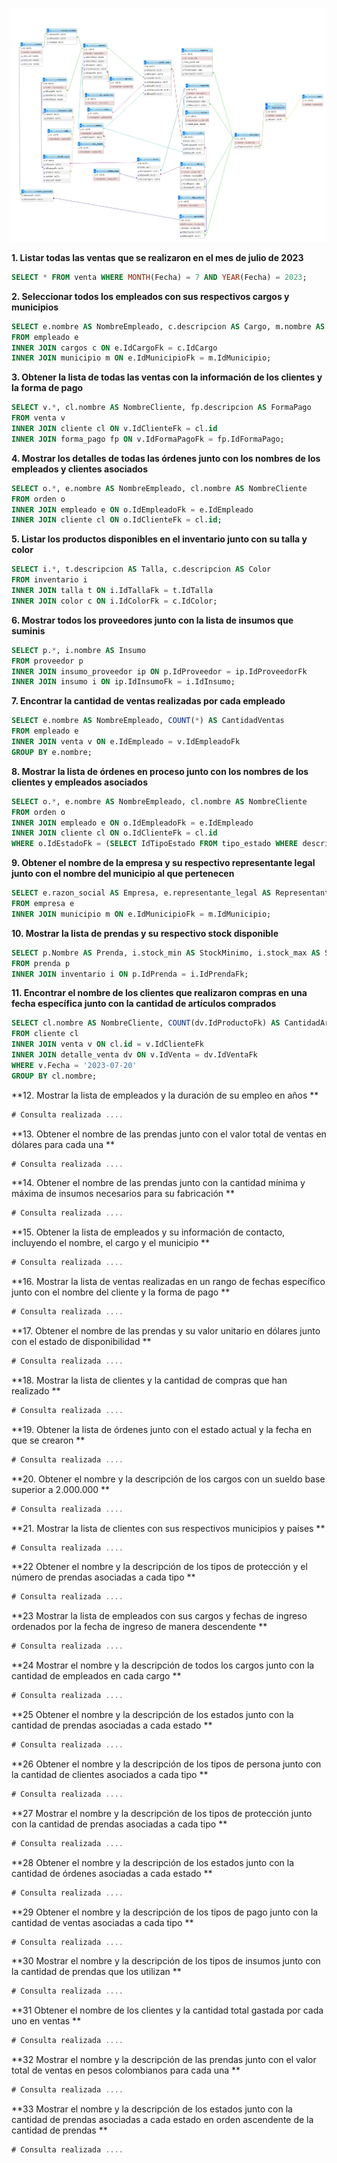 ![](https://raw.githubusercontent.com/CampusLands/DER/main/DER.jpg)

**1. Listar todas las ventas que se realizaron en el mes de julio de 2023**

```sql
SELECT * FROM venta WHERE MONTH(Fecha) = 7 AND YEAR(Fecha) = 2023;
```

**2. Seleccionar todos los empleados con sus respectivos cargos y municipios**

```sql
SELECT e.nombre AS NombreEmpleado, c.descripcion AS Cargo, m.nombre AS Municipio
FROM empleado e
INNER JOIN cargos c ON e.IdCargoFk = c.IdCargo
INNER JOIN municipio m ON e.IdMunicipioFk = m.IdMunicipio;

```

**3. Obtener la lista de todas las ventas con la información de los clientes y la forma de pago**

```sql
SELECT v.*, cl.nombre AS NombreCliente, fp.descripcion AS FormaPago
FROM venta v
INNER JOIN cliente cl ON v.IdClienteFk = cl.id
INNER JOIN forma_pago fp ON v.IdFormaPagoFk = fp.IdFormaPago;

```

**4. Mostrar los detalles de todas las órdenes junto con los nombres de los empleados y clientes asociados**

```sql
SELECT o.*, e.nombre AS NombreEmpleado, cl.nombre AS NombreCliente
FROM orden o
INNER JOIN empleado e ON o.IdEmpleadoFk = e.IdEmpleado
INNER JOIN cliente cl ON o.IdClienteFk = cl.id;
```

**5. Listar los productos disponibles en el inventario junto con su talla y color**

```sql
SELECT i.*, t.descripcion AS Talla, c.descripcion AS Color
FROM inventario i
INNER JOIN talla t ON i.IdTallaFk = t.IdTalla
INNER JOIN color c ON i.IdColorFk = c.IdColor;
```

**6. Mostrar todos los proveedores junto con la lista de insumos que suminis**

```sql
SELECT p.*, i.nombre AS Insumo
FROM proveedor p
INNER JOIN insumo_proveedor ip ON p.IdProveedor = ip.IdProveedorFk
INNER JOIN insumo i ON ip.IdInsumoFk = i.IdInsumo;

```

**7. Encontrar la cantidad de ventas realizadas por cada empleado**

```sql
SELECT e.nombre AS NombreEmpleado, COUNT(*) AS CantidadVentas
FROM empleado e
INNER JOIN venta v ON e.IdEmpleado = v.IdEmpleadoFk
GROUP BY e.nombre;

```

**8. Mostrar la lista de órdenes en proceso junto con los nombres de los clientes y empleados asociados**

```sql
SELECT o.*, e.nombre AS NombreEmpleado, cl.nombre AS NombreCliente
FROM orden o
INNER JOIN empleado e ON o.IdEmpleadoFk = e.IdEmpleado
INNER JOIN cliente cl ON o.IdClienteFk = cl.id
WHERE o.IdEstadoFk = (SELECT IdTipoEstado FROM tipo_estado WHERE descripcion = 'En proceso');

```

**9. Obtener el nombre de la empresa y su respectivo representante legal junto con el nombre del municipio al que pertenecen**

```sql
SELECT e.razon_social AS Empresa, e.representante_legal AS RepresentanteLegal, m.nombre AS Municipio
FROM empresa e
INNER JOIN municipio m ON e.IdMunicipioFk = m.IdMunicipio;

```

**10. Mostrar la lista de prendas y su respectivo stock disponible**

```sql
SELECT p.Nombre AS Prenda, i.stock_min AS StockMinimo, i.stock_max AS StockMaximo
FROM prenda p
INNER JOIN inventario i ON p.IdPrenda = i.IdPrendaFk;

```

**11. Encontrar el nombre de los clientes que realizaron compras en una fecha específica junto con la cantidad de artículos comprados**

```sql
SELECT cl.nombre AS NombreCliente, COUNT(dv.IdProductoFk) AS CantidadArticulosComprados
FROM cliente cl
INNER JOIN venta v ON cl.id = v.IdClienteFk
INNER JOIN detalle_venta dv ON v.IdVenta = dv.IdVentaFk
WHERE v.Fecha = '2023-07-20'
GROUP BY cl.nombre;

```

**12. Mostrar la lista de empleados y la duración de su empleo en años **

```sql
# Consulta realizada ....
```

**13. Obtener el nombre de las prendas junto con el valor total de ventas en dólares para cada una **

```sql
# Consulta realizada ....
```

**14. Obtener el nombre de las prendas junto con la cantidad mínima y máxima de insumos necesarios para su fabricación **

```sql
# Consulta realizada ....
```

**15. Obtener la lista de empleados y su información de contacto, incluyendo el nombre, el cargo y el municipio **

```sql
# Consulta realizada ....
```

**16. Mostrar la lista de ventas realizadas en un rango de fechas específico junto con el nombre del cliente y la forma de pago **

```sql
# Consulta realizada ....
```

**17. Obtener el nombre de las prendas y su valor unitario en dólares junto con el estado de disponibilidad **

```sql
# Consulta realizada ....
```

**18. Mostrar la lista de clientes y la cantidad de compras que han realizado **

```sql
# Consulta realizada ....
```

**19. Obtener la lista de órdenes junto con el estado actual y la fecha en que se crearon **

```sql
# Consulta realizada ....
```

**20. Obtener el nombre y la descripción de los cargos con un sueldo base superior a 2.000.000  **

```sql
# Consulta realizada ....
```

**21. Mostrar la lista de clientes con sus respectivos municipios y países  **

```sql
# Consulta realizada ....
```

**22 Obtener el nombre y la descripción de los tipos de protección y el número de prendas asociadas a cada tipo  **

```sql
# Consulta realizada ....
```

**23 Mostrar la lista de empleados con sus cargos y fechas de ingreso ordenados por la fecha de ingreso de manera descendente  **

```sql
# Consulta realizada ....
```

**24 Mostrar el nombre y la descripción de todos los cargos junto con la cantidad de empleados en cada cargo  **

```sql
# Consulta realizada ....
```

**25 Obtener el nombre y la descripción de los estados junto con la cantidad de prendas asociadas a cada estado  **

```sql
# Consulta realizada ....
```

**26 Obtener el nombre y la descripción de los tipos de persona junto con la cantidad de clientes asociados a cada tipo  **

```sql
# Consulta realizada ....
```

**27 Mostrar el nombre y la descripción de los tipos de protección junto con la cantidad de prendas asociadas a cada tipo  **

```sql
# Consulta realizada ....
```

**28 Obtener el nombre y la descripción de los estados junto con la cantidad de órdenes asociadas a cada estado  **

```sql
# Consulta realizada ....
```

**29 Obtener el nombre y la descripción de los tipos de pago junto con la cantidad de ventas asociadas a cada tipo  **

```sql
# Consulta realizada ....
```

**30 Mostrar el nombre y la descripción de los tipos de insumos junto con la cantidad de prendas que los utilizan **

```sql
# Consulta realizada ....
```

**31 Obtener el nombre de los clientes y la cantidad total gastada por cada uno en ventas **

```sql
# Consulta realizada ....
```

**32 Mostrar el nombre y la descripción de las prendas junto con el valor total de ventas en pesos colombianos para cada una **

```sql
# Consulta realizada ....
```

**33 Mostrar el nombre y la descripción de los estados junto con la cantidad de prendas asociadas a cada estado en orden ascendente de la cantidad de prendas **

```sql
# Consulta realizada ....
```